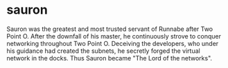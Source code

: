 sauron
======

Sauron was the greatest and most trusted servant of Runnabe after Two Point O.  After the downfall of his master, he continuously strove to conquer networking throughout Two Point O.  Deceiving the developers, who under his guidance had created the subnets, he secretly forged the virtual network in the docks.  Thus Sauron became "The Lord of the networks".

